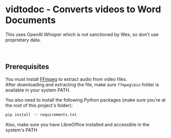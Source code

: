 # vidtodoc - Converts videos to Word Documents

This uses OpenAI Whisper which is not sanctioned by Wex, so don't use proprietary data.  
<br/><br/>
## Prerequisites
You must install [FFmpeg](https://ffmpeg.org/download.html) to extract audio from video files.  
After downloading and extracting the file, make sure `ffmpeg\bin` folder is available in your system PATH.

You also need to install the following Python packages (make sure you're at the root of this project's folder):
```bash
pip install -r requirements.txt
```
Also, make sure you have LibreOffice installed and accessible in the system's PATH